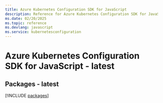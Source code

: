 ```yaml
---
title: Azure Kubernetes Configuration SDK for JavaScript
description: Reference for Azure Kubernetes Configuration SDK for JavaScript
ms.date: 02/20/2025
ms.topic: reference
ms.devlang: javascript
ms.service: kubernetesconfiguration
---
```

# Azure Kubernetes Configuration SDK for JavaScript - latest
## Packages - latest
[!INCLUDE [packages](kubernetes-configuration-index.md)]